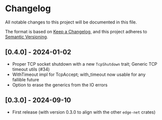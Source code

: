 # Changelog

All notable changes to this project will be documented in this file.

The format is based on [Keep a Changelog](https://keepachangelog.com/en/1.0.0/),
and this project adheres to [Semantic Versioning](https://semver.org/spec/v2.0.0.html).

## [0.4.0] - 2024-01-02
* Proper TCP socket shutdown with a new `TcpShutdown` trait; Generic TCP timeout utils (#34)
* WithTimeout impl for TcpAccept; with_timeout now usable for any fallible future
* Option to erase the generics from the IO errors

## [0.3.0] - 2024-09-10
* First release (with version 0.3.0 to align with the other `edge-net` crates)

